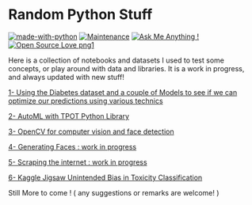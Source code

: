 # Random Python Stuff
[![made-with-python](https://img.shields.io/badge/Made%20with-Python-1f425f.svg)](https://twitter.com/wajdi_bs)
 [![Maintenance](https://img.shields.io/badge/Maintained%3F-yes-green.svg)](https://twitter.com/wajdi_bs) [![Ask Me Anything !](https://img.shields.io/badge/Ask%20me-anything-1abc9c.svg)](https://twitter.com/wajdi_bs)  [![Open Source Love png1](https://badges.frapsoft.com/os/v1/open-source.png?v=103)](https://twitter.com/wajdi_bs)

Here is a collection of notebooks and datasets I used to test some concepts, or play around with data and libraries. 
It is a work in progress, and always updated with new stuff!   

[1- Using the Diabetes dataset and a couple of Models to see if we can optimize our predictions using various technics](/Optimized_Ensemble_Stack.ipynb)
 
[2- AutoML with TPOT Python Library](/Testing_TOPT.ipynb)
 
 
[3- OpenCV for computer vision and face detection](/OpenCV_for_computer_vision_and_face_detection_V02.ipynb)

[4- Generating Faces : work in progress](/)
 
[5- Scraping the internet : work in progress](/)

[6- Kaggle Jigsaw Unintended Bias in Toxicity Classification](/Jigsaw_Unintended_Bias_in_Toxicity_Classification_V01.ipynb)



Still More to come !
( any suggestions or remarks are welcome! )
 
 
 
 
